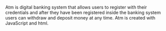 Atm is digital banking system 
that allows users to register 
with their credentials and after 
they have been registered inside the
banking system users can withdraw and
deposit money at any time.
Atm is created with JavaScript
and html.
